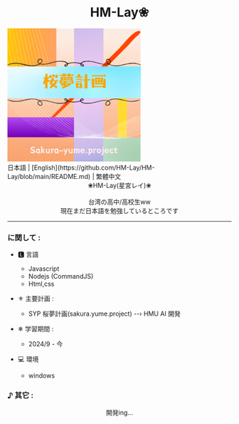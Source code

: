 # <center>HM-Lay❀ 

</center> <img src="SYP-logo.png" style="min-width:300px; width:30%">
  <br>
  日本語 | [English](https://github.com/HM-Lay/HM-Lay/blob/main/README.md) | 繁體中文
  <br>
  <center>❀HM-Lay(星宮レイ)❀</center> 
  <br>
  <center>台湾の高中/高校生ww </center>
  <center>現在まだ日本語を勉強しているところです </center>

  -----

### に関して : 
- 🅻 言語
  - Javascript 
  - Nodejs (CommandJS)
  - Html,css

- ⚜︎ 主要計画 :
  - SYP 桜夢計画(sakura.yume.project)
  --› HMU AI 開発

- ❄ 学習期間 :
  - 2024/9 - 今

- :computer: 環境
  - windows

### ♪ 其它 :
  <center>開発ing...</center>
